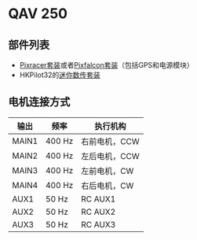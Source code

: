 # QAV 250

## 部件列表

  * [Pixracer套装](../flight_controller/pixracer.md)或者[Pixfalcon套装](../flight_controller/pixfalcon.md)（包括GPS和电源模块）
  * HKPilot32的[迷你数传套装](../flight_controller/pixfalcon.md)

## 电机连接方式

| 输出 | 频率 | 执行机构 |
| -- | -- | -- |
| MAIN1 | 400 Hz | 右前电机，CCW |
| MAIN2 | 400 Hz | 左后电机，CCW |
| MAIN3 | 400 Hz | 左前电机，CW |
| MAIN4 | 400 Hz | 右后电机，CW |
| AUX1 | 50 Hz | RC AUX1 |
| AUX2 | 50 Hz | RC AUX2 |
| AUX3 | 50 Hz | RC AUX3 |
